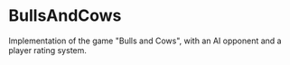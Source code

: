 # BullsAndCows
Implementation of the game "Bulls and Cows", with an AI opponent and a player rating system.
